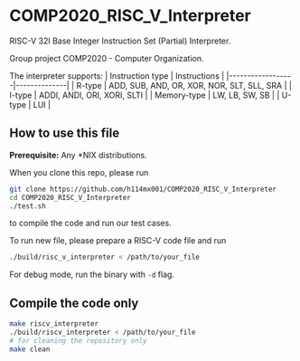 # COMP2020_RISC_V_Interpreter

RISC-V 32I Base Integer Instruction Set (Partial) Interpreter. 

Group project COMP2020 - Computer Organization. 

The interpreter supports: 
| Instruction type | Instructions |
|------------------|--------------|
| R-type      |	ADD, SUB, AND, OR, XOR, NOR, SLT, SLL, SRA |
| I-type      |	ADDI, ANDI, ORI, XORI, SLTI |
| Memory-type | LW, LB, SW, SB              |
| U-type      | LUI                         | 
 
## How to use this file 

**Prerequisite:** Any *NIX distributions. 

When you clone this repo, please run 

```bash
git clone https://github.com/h114mx001/COMP2020_RISC_V_Interpreter
cd COMP2020_RISC_V_Interpreter
./test.sh 
```

to compile the code and run our test cases. 

To run new file, please prepare a RISC-V code file and run

```bash
./build/risc_v_interpreter < /path/to/your_file
```

For debug mode, run the binary with `-d` flag. 

## Compile the code only 

```bash
make riscv_interpreter
./build/riscv_interpreter < /path/to/your_file
# for cleaning the repository only
make clean
```
